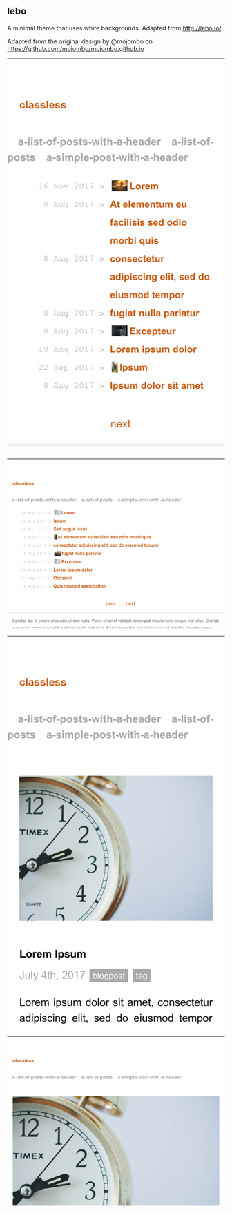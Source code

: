 ## lebo

A minimal theme that uses white backgrounds. Adapted from http://lebo.io/.

Adapted from the original design by @mojombo on https://github.com/mojombo/mojombo.github.io

---

![](screenshots/lebo-list-mobile.png)

---

![](screenshots/lebo-list.png)

---

![](screenshots/lebo-post-mobile.png)

---

![](screenshots/lebo-post.png)
